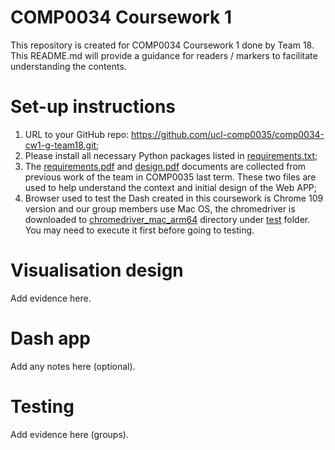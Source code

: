 # COMP0034 Coursework 1

This repository is created for COMP0034 Coursework 1 done by Team 18. This README.md will provide a guidance for readers
 / markers to facilitate understanding the contents.

# Set-up instructions

1. URL to your GitHub repo: https://github.com/ucl-comp0035/comp0034-cw1-g-team18.git;
2. Please install all necessary Python packages listed in [requirements.txt](requirements.txt);
3. The [requirements.pdf](requirements.pdf) and [design.pdf](design.pdf) documents are collected from previous work of 
the team in COMP0035 last term. These two files are used to help understand the context and initial design of the Web APP;
4. Browser used to test the Dash created in this coursework is Chrome 109 version and our group members use Mac OS, 
the chromedriver is downloaded to [chromedriver_mac_arm64](test/chromedriver_mac_arm64) directory under [test](test) 
folder. You may need to execute it first before going to testing.

# Visualisation design

Add evidence here.

# Dash app

Add any notes here (optional).

# Testing

Add evidence here (groups).
